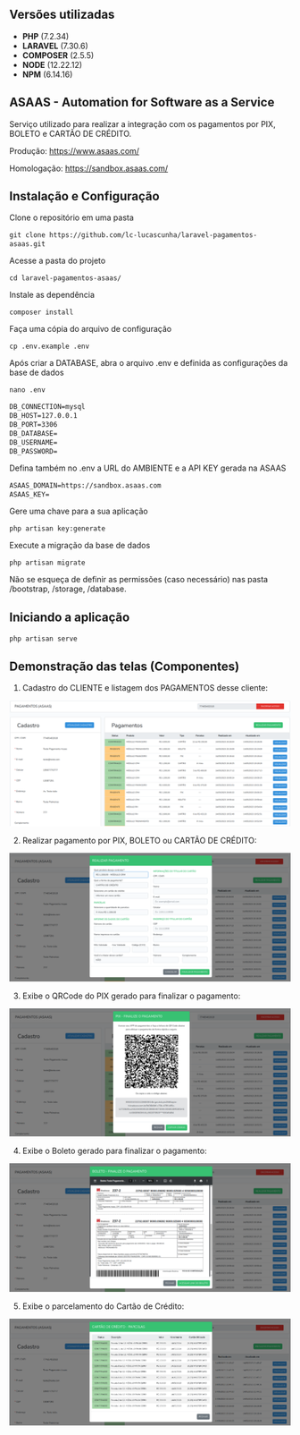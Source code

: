 ## Versões utilizadas

- **PHP** (7.2.34)
- **LARAVEL** (7.30.6)
- **COMPOSER** (2.5.5)
- **NODE** (12.22.12)
- **NPM** (6.14.16)

## ASAAS - Automation for Software as a Service
Serviço utilizado para realizar a integração com os pagamentos por PIX, BOLETO e CARTÃO DE CRÉDITO.

Produção: https://www.asaas.com/

Homologação: https://sandbox.asaas.com/

## Instalação e Configuração

Clone o repositório em uma pasta
```
git clone https://github.com/lc-lucascunha/laravel-pagamentos-asaas.git
```

Acesse a pasta do projeto
```
cd laravel-pagamentos-asaas/
```

Instale as dependência
```
composer install
```

Faça uma cópia do arquivo de configuração
```
cp .env.example .env
```

Após criar a DATABASE, abra o arquivo .env e definida as configurações da base de dados
```
nano .env
```
```
DB_CONNECTION=mysql
DB_HOST=127.0.0.1
DB_PORT=3306
DB_DATABASE=
DB_USERNAME=
DB_PASSWORD=
```
Defina também no .env a URL do AMBIENTE e a API KEY gerada na ASAAS
```
ASAAS_DOMAIN=https://sandbox.asaas.com
ASAAS_KEY=
```

Gere uma chave para a sua aplicação
```
php artisan key:generate
```

Execute a migração da base de dados
```
php artisan migrate
```

Não se esqueça de definir as permissões (caso necessário) nas pasta /bootstrap, /storage, /database.

## Iniciando a aplicação

```
php artisan serve
```
## Demonstração das telas (Componentes)

1. Cadastro do CLIENTE e listagem dos PAGAMENTOS desse cliente: 

![Alt text](https://raw.githubusercontent.com/lc-lucascunha/laravel-pagamentos-asaas/master/public/images/git.png)

2. Realizar pagamento por PIX, BOLETO ou CARTÃO DE CRÉDITO:

![Alt text](https://raw.githubusercontent.com/lc-lucascunha/laravel-pagamentos-asaas/master/public/images/git2.png)

3. Exibe o QRCode do PIX gerado para finalizar o pagamento:

![Alt text](https://raw.githubusercontent.com/lc-lucascunha/laravel-pagamentos-asaas/master/public/images/git3.png)

4. Exibe o Boleto gerado para finalizar o pagamento:

![Alt text](https://raw.githubusercontent.com/lc-lucascunha/laravel-pagamentos-asaas/master/public/images/git4.png)

5. Exibe o parcelamento do Cartão de Crédito:

![Alt text](https://raw.githubusercontent.com/lc-lucascunha/laravel-pagamentos-asaas/master/public/images/git5.png)

